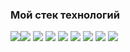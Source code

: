 


### Мой стек технологий

<img src="https://img.shields.io/badge/HTML-696969?style=for-the-badge&logo=HTML5&logoColor="/><img src="https://img.shields.io/badge/CSS-696969?style=for-the-badge&logo=CSS3&logoColor=1E90FF"/> <img src="https://img.shields.io/badge/sass-696969?style=for-the-badge&logo=sass&logoColor=#CC6699"/> <img src="https://img.shields.io/badge/JavaScript-696969?style=for-the-badge&logo=JavaScript&logoColor=FFFF00"/> <img src="https://img.shields.io/badge/react-696969?style=for-the-badge&logo=React&logoColor=00FFFF"/> <img src="https://img.shields.io/badge/Typescript-696969?style=for-the-badge&logo=typescript&logoColor=#####3178C6"/>  <img src="https://img.shields.io/badge/webpack-696969?style=for-the-badge&logo=webpack&logoColor=##8DD6F9"/> <img src="https://img.shields.io/badge/git-696969?style=for-the-badge&logo=git&logoColor=###F05032"/> <img src="https://img.shields.io/badge/github-696969?style=for-the-badge&logo=github&logoColor=####181717"/> 
